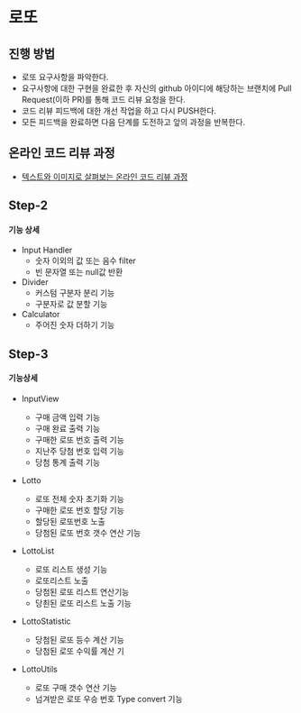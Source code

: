 # 로또
## 진행 방법
* 로또 요구사항을 파악한다.
* 요구사항에 대한 구현을 완료한 후 자신의 github 아이디에 해당하는 브랜치에 Pull Request(이하 PR)를 통해 코드 리뷰 요청을 한다.
* 코드 리뷰 피드백에 대한 개선 작업을 하고 다시 PUSH한다.
* 모든 피드백을 완료하면 다음 단계를 도전하고 앞의 과정을 반복한다.

## 온라인 코드 리뷰 과정
* [텍스트와 이미지로 살펴보는 온라인 코드 리뷰 과정](https://github.com/next-step/nextstep-docs/tree/master/codereview)

## Step-2

#### 기능 상세
* Input Handler
    * 숫자 이외의 값 또는 음수 filter
    * 빈 문자열 또는 null값 반환
* Divider
    * 커스텀 구분자 분리 기능
    * 구분자로 값 분할 기능
* Calculator
    * 주어진 숫자 더하기 기능
    
    
## Step-3

#### 기능상세
* InputView
   * 구매 금액 입력 기능
   * 구매 완료 출력 기능
   * 구매한 로또 번호 출력 기능
   * 지난주 당첨 번호 입력 기능
   * 당첨 통계 출력 기능
   
* Lotto
    * 로또 전체 숫자 초기화 기능
    * 구매한 로또 번호 할당 기능
    * 할당된 로또번호 노출
    * 당첨된 로또 번호 갯수 연산 기능
    
* LottoList
    * 로또 리스트 생성 기능
    * 로또리스트 노출
    * 당첨된 로또 리스트 연산기능
    * 당쵠된 로또 리스트 노출 기능
    
* LottoStatistic
    * 당첨된 로또 등수 계산 기능
    * 당첨된 로또 수익률 계산 기
    
* LottoUtils
    * 로또 구매 갯수 연산 기능
    * 넘겨받은 로또 우승 번호 Type convert 기능